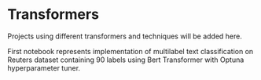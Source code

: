# Transformers
Projects using different transformers and techniques will be added here.

First notebook represents implementation of multilabel text classification on Reuters dataset containing 90 labels using Bert Transformer with Optuna hyperparameter tuner.
